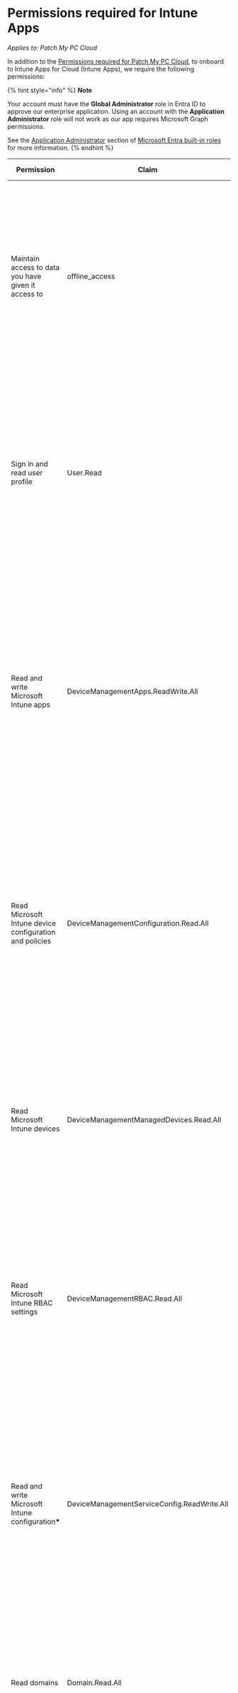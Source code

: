 # Permissions required for Intune Apps

_Applies to: Patch My PC Cloud_

In addition to the [Permissions required for Patch My PC Cloud](permissions-required-for-patch-my-pc-cloud.md), to onboard to Intune Apps for Cloud (Intune Apps), we require the following permissions:

{% hint style="info" %}
**Note**

Your account must have the **Global Administrator** role in Entra ID to approve our enterprise application. Using an account with the **Application Administrator** role will not work as our app requires Microsoft Graph permissions.

See the [Application Administrator](https://learn.microsoft.com/en-us/entra/identity/role-based-access-control/permissions-reference#application-administrator) section of [Microsoft Entra built-in roles](https://learn.microsoft.com/en-us/entra/identity/role-based-access-control/permissions-reference) for more information.
{% endhint %}

| Permission                                               | Claim                                       | Description                                                                                                                                                                                                                                                                      | Permission Type |
| -------------------------------------------------------- | ------------------------------------------- | -------------------------------------------------------------------------------------------------------------------------------------------------------------------------------------------------------------------------------------------------------------------------------- | --------------- |
| Maintain access to data you have given it access to      | offline\_access                             | <p>Allows the app to see and update the data you gave it access to, even when users are not currently using the app. This does not give the app any additional permissions.</p><p>This is a permission requested to access your data in your company.</p>                        | Delegated       |
| Sign in and read user profile                            | User.Read                                   | <p>Allows users to sign-in to the app, and allows the app to read the profile of signed-in users. It also allows the app to read basic company information of signed-in users.</p><p>This is a permission requested to access your data in your company.</p>                     | Delegated       |
| Read and write Microsoft Intune apps                     | DeviceManagementApps.ReadWrite.All          | <p>Allows the app to read and write the properties., group assignments and status of apps.. app configurations and app protection policies managed by Microsoft Intune., without a signed-in user.</p><p>This is a permission requested to access your data in your company.</p> | Application     |
| Read Microsoft Intune device configuration and policies  | DeviceManagementConfiguration.Read.All      | <p>Allows the app to read properties of Microsoft Intune- managed device configuration and device compliance policies and their assignment to groups, without a signed-in user.</p><p>This is a permission requested to access your data in your company.</p>                    | Application     |
| Read Microsoft Intune devices                            | DeviceManagementManagedDevices.Read.All     | <p>Allows the app to read the properties of devices managed by Microsoft Intune, without a signed-in user.</p><p>This is a permission requested to access your data in your company.</p>                                                                                         | Application     |
| Read Microsoft Intune RBAC settings                      | DeviceManagementRBAC.Read.All               | <p>Allows the app to read the properties relating to the Microsoft Intune Role-Based Access Control (RBAC) settings, without a signed-in user.</p><p>This is a permission requested to access your data in your company.</p>                                                     | Application     |
| Read and write Microsoft Intune configuratio&#x6E;**\*** | DeviceManagementServiceConfig.ReadWrite.All | <p>Allows the app to read and write Microsoft Intune service properties including device enrollment and third party service connection configuration, without a signed-in user.</p><p>This is a permission requested to access your data in your company.</p>                    | Application     |
| Read domains                                             | Domain.Read.All                             | <p>Allows the app to read all domain properties without a signed-in user.</p><p>This is a permission requested to access your data in your company.</p>                                                                                                                          | Delegated       |
| Read all group memberships                               | GroupMember.Read.All                        | <p>Allows the app to read memberships and basic group properties for all groups without a signed-in user.</p><p>This is a permission requested to access your data in your company.</p>                                                                                          | Application     |

{% hint style="info" %}
**\*** The **Read and write Microsoft Intune configuration** permission is required to manage blocking apps in the Enrollment Status Page (ESP) profile directly from the PMPC Cloud portal. This is the only feature in our solution that relies on this permission.

We understand this permission may seem broad, but Microsoft does not offer a more granular alternative for updating the blocking apps feature in ESP profiles. If you have concerns and choose to revoke this permission from the **Patch My PC Cloud** Enterprise App in your Entra ID tenant, please be aware that this will impair our ability to manage ESP profiles and keep blocking apps up-to-date for you.

For more details on the Graph endpoints covered by this API permission, please visit [DeviceManagementServiceConfig.ReadWrite.All | Graph Permissions](https://graphpermissions.merill.net/permission/DeviceManagementServiceConfig.ReadWrite.All?tabs=apiv1%2CdeviceManagement1)
{% endhint %}

As per the **Permissions requested** dialog box displayed when you connect your Intune tenant:

“_If you accept, this app will get access to the specified resources for all users in your organization. No one else will be prompted to review these permissions._

_Accepting these permissions means that you allow this app to use your data as specified in their_ [_terms of service_](https://patchmypc.com/terms-of-service) _and_ [_privacy statement_](https://patchmypc.com/privacy-policy)_. You can change these permissions at_ [_https://myapps.microsoft.com_](https://myapps.microsoft.com)_._ [_Show details_](https://login.microsoftonline.com/common/reprocess?ctx=rQQIARAA42JQYLRSSTE3N7BITU7WNUo0SNM1MTc31k00tkjUTUsztDQ3NDNOM01LLRLiEri8dA_nLP5fHi0Oe3K7bpx8tYrRKKOkpKDYSl-_IL-oJDFHryCxJDkjt7IgWS85P1e_OLWkJDMvvVg_Na8ssyg_Lzc1r6T4AiPjC0bGW0w8jim5mXnO-XnFQNFXTLyJIG58MoQ_i9miWglJl2eKkpVSslGyWZqlcZKuoWGyua5JqpGBblKaYYquqYVpqqWBBRCYJirVbmJmA9qdm593gUX4FQuPAbMVBweXAIMEgwLDDxbGRaxAf5Sp6_QtkzrrNj_5Re4KZ1aGU6z6hf6FRuWGxRU-eRkGiaHeQS5m5p7-lRaF2hm5Zcbexpm-qckBQf5Z_n5R-baGVoYT2BROsTF8YGPsYGeYxc6wi5OMgDjAy_CDr_Hs17M9S2a983jFrxPmVmZZ7u_ikhxqku4Vme6ZmuwcYuDv4mxZZGRqVBmQbBKRWZ4TYWDgkmdiu0GAAQA1\&sessionid=766d5a9d-ac0f-4a78-884c-f30290b1c9a8)

_Does this app look suspicious?_ [_Report it here_](https://login.microsoftonline.com/common/reprocess?ctx=rQQIARAA42JQYLRSSTE3N7BITU7WNUo0SNM1MTc31k00tkjUTUsztDQ3NDNOM01LLRLiEri8dA_nLP5fHi0Oe3K7bpx8tYrRKKOkpKDYSl-_IL-oJDFHryCxJDkjt7IgWS85P1e_OLWkJDMvvVg_Na8ssyg_Lzc1r6T4AiPjC0bGW0w8jim5mXnO-XnFQNFXTLyJIG58MoQ_i9miWglJl2eKkpVSslGyWZqlcZKuoWGyua5JqpGBblKaYYquqYVpqqWBBRCYJirVbmJmA9qdm593gUX4FQuPAbMVBweXAIMEgwLDDxbGRaxAf5Sp6_QtkzrrNj_5Re4KZ1aGU6z6hf6FRuWGxRU-eRkGiaHeQS5m5p7-lRaF2hm5Zcbexpm-qckBQf5Z_n5R-baGVoYT2BROsTF8YGPsYGeYxc6wi5OMgDjAy_CDr_Hs17M9S2a983jFrxPmVmZZ7u_ikhxqku4Vme6ZmuwcYuDv4mxZZGRqVBmQbBKRWZ4TYWDgkmdiu0GAAQA1\&sessionid=766d5a9d-ac0f-4a78-884c-f30290b1c9a8)_.”_

You will be prompted to grant these during whenever you connect an Intune Tenant to your PMPC Cloud Portal by clicking **Accept** on the **Permissions requested** dialog box.

![&#x22;Permissions requested&#x22; dialog box showing which permissions we require to connect to your Intune Tenant to connect](/_images/image-%28342%29.png-"&#x22;Permissions-requested&#x22;-dialog-box-showing-which-permissions-we-require-to-connect-to-your-Intune-Tenant-to-connect" "&#x22;Permissions requested&#x22; dialog box showing which permissions we require to connect to your Intune Tenant to connect")

